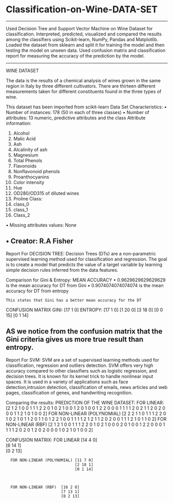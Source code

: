 # Classification-on-Wine-DATA-SET
------------------------------------------------------------------------------------------------------------------------------
Used Decision Tree and Support Vector Machine on Wine Dataset for classification. Interpreted, predicted, visualized and compared the 
results among the classifiers using Scikit-learn, NumPy, Pandas and Matplotlib. 
Loaded the dataset from sklearn and split it for training the model and then testing the model on unseen data.
Used confusion matrix and classification report for measuring the accuracy of the prediction by the model.

----------------------------------------------------------------------------------------------------------------------------------
WINE DATASET

The data is the results of a chemical analysis of wines grown in the same region in Italy by three different cultivators. 
There are thirteen different measurements taken for different constituents found in the three types of wine.

This dataset has been imported from scikit-learn
Data Set Characteristics:
  •	Number of instances: 178 (50 in each of three classes)
  •	Number of attributes: 13 numeric, predictive attributes and the class
Attribute information:
  1.	Alcohol
  2.	Malic Acid
  3.	Ash
  4.	Alcalinity of ash
  5.	Magnesium
  6.	Total Phenols
  7.	Flavonoids
  8.	Nonflavonoid phenols
  9.	Proanthocyanins
  10.	Color intensity
  11.	Hue
  12.	OD280/OD315 of diluted wines
  13.	Proline
Class: 
1.	 class_0
2.	 class_1
3.	 Class_2

•	Missing attributes values: None

•	Creator: R.A Fisher
------------------------------------------------------------------------------------------------------------
Report For DECISION TREE:
  Decision Trees (DTs) are a non-parametric supervised learning method used for classification and regression. The goal is to create a
  model that predicts the value of a target variable by learning simple decision rules inferred from the data features.

Comparison for Gini & Entropy:
MEAN ACCURACY
•	0.9629629629629629 is the mean accuracy for DT from Gini
•	0.9074074074074074 is the mean accuracy for DT from entropy

    This states that Gini has a better mean accuracy for the DT


 CONFUSION MATRIX
  GINI: [17 1 0]               ENTROPY: [17 1 0]
       [1 20 0]                        [3 18 0]
       [0 0 15]                        [0 1 14]

   AS we notice from the confusion matrix that the Gini criteria gives us more true result than entropy.
------------------------------------------------------------------------------------------------------------------------------------
Report For SVM:
  SVM are a set of supervised learning methods used for classification, regression and outliers detection. SVM offers very high accuracy
  compared to other classifiers such as logistic regression, and decision trees. It is known for its kernel trick to handle nonlinear 
  input spaces. It is used in a variety of applications such as face detection,intrusion detection, classification of emails, news 
  articles and web pages, classification of genes, and handwriting recognition.
  
  Comparing the results:
    PREDICTION OF THE WINE DATASET:
      FOR LINEAR:
        [2 1 2 1 0 0 1 1 1 2 2 0 1 0 2 1 0 0 1 2 0 1 0 0 1 2 2 0 0 0 1 1 1 1 2 0 2 1 1 2 0 2 0 0 0 1 1 2 1 0 1 0 0 2]
      FOR NON-LINEAR (POLYNOMIAL)
        [2 2 2 1 1 0 1 1 1 2 2 0 1 0 2 1 0 1 1 2 0 1 1 0 1 2 2 1 0 0 1 1 1 1 2 1 2 1 1 2 0 2 0 0 1 1 1 2 1 0 1 1 0 2]
      FOR NON-LINEAR (RBF)
        [2 1 2 1 0 0 1 1 1 2 2 0 1 0 2 1 0 0 0 2 0 1 0 0 1 2 2 0 0 0 1 1 1 1 2 0 2 0 1 2 0 2 0 0 0 1 0 2 1 0 1 0 0 2]
    
   CONFUSION MATRIX:
      FOR LINEAR [14 4 0]               
                 [6 14 1]                        
                 [0 2 13]


      FOR NON-LINEAR (POLYNOMIAL) [11 7 0]               
                                  [2 18 1]                        
                                  [0 1 14]


          
      FOR NON-LINEAR (RBF)  [16 2 0]               
                            [7 13 1]                        
                            [0 2 13]







